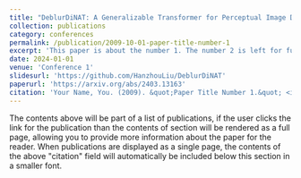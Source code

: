 ```yaml
---
title: "DeblurDiNAT: A Generalizable Transformer for Perceptual Image Deblurring"
collection: publications
category: conferences
permalink: /publication/2009-10-01-paper-title-number-1
excerpt: 'This paper is about the number 1. The number 2 is left for future work.'
date: 2024-01-01
venue: 'Conference 1'
slidesurl: 'https://github.com/HanzhouLiu/DeblurDiNAT'
paperurl: 'https://arxiv.org/abs/2403.13163'
citation: 'Your Name, You. (2009). &quot;Paper Title Number 1.&quot; <i>Journal 1</i>. 1(1).'
---
```


The contents above will be part of a list of publications, if the user clicks the link for the publication than the contents of section will be rendered as a full page, allowing you to provide more information about the paper for the reader. When publications are displayed as a single page, the contents of the above "citation" field will automatically be included below this section in a smaller font.
